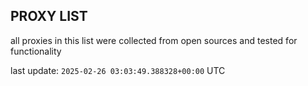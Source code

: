 ## PROXY LIST

all proxies in this list were collected from open sources and tested for functionality

last update: `2025-02-26 03:03:49.388328+00:00` UTC